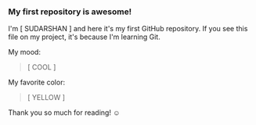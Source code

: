 ### My first repository is awesome!

I'm [ SUDARSHAN ] and here it's my first GitHub repository.
If you see this file on my project, it's because I'm learning Git.

My mood:

> [ COOL ]

My favorite color:

> [ YELLOW ]

Thank you so much for reading! ☺
